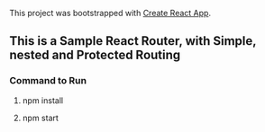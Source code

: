 This project was bootstrapped with [Create React App](https://github.com/facebookincubator/create-react-app).

## This is a Sample React Router, with Simple, nested and Protected Routing

### Command to Run

1.  npm install

2.  npm start
